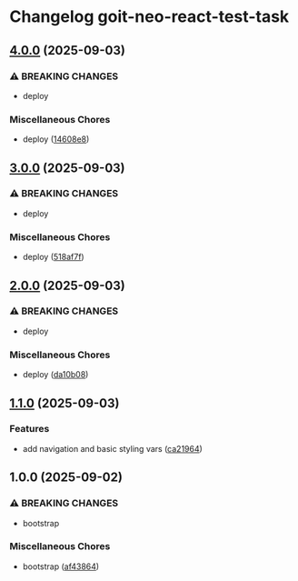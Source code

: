 # Changelog goit-neo-react-test-task

## [4.0.0](https://gitlab.com/goit-uni/react/goit-neo-react-test-task/compare/3.0.0...4.0.0) (2025-09-03)

### ⚠ BREAKING CHANGES

* deploy

### Miscellaneous Chores

* deploy ([14608e8](https://gitlab.com/goit-uni/react/goit-neo-react-test-task/commit/14608e8148fdb33c51bfd7783a63d88e9b158678))

## [3.0.0](https://gitlab.com/goit-uni/react/goit-neo-react-test-task/compare/2.0.0...3.0.0) (2025-09-03)

### ⚠ BREAKING CHANGES

* deploy

### Miscellaneous Chores

* deploy ([518af7f](https://gitlab.com/goit-uni/react/goit-neo-react-test-task/commit/518af7f9fa4a7029226067c73adbc7fd87fab061))

## [2.0.0](https://gitlab.com/goit-uni/react/goit-neo-react-test-task/compare/1.1.0...2.0.0) (2025-09-03)

### ⚠ BREAKING CHANGES

* deploy

### Miscellaneous Chores

* deploy ([da10b08](https://gitlab.com/goit-uni/react/goit-neo-react-test-task/commit/da10b087789dd05ed6cba405de300184c00c6f89))

## [1.1.0](https://gitlab.com/goit-uni/react/goit-neo-react-test-task/compare/1.0.0...1.1.0) (2025-09-03)

### Features

* add navigation and basic styling vars ([ca21964](https://gitlab.com/goit-uni/react/goit-neo-react-test-task/commit/ca219644a8c97c37de318124b92887fa1d1e8c53))

## 1.0.0 (2025-09-02)

### ⚠ BREAKING CHANGES

* bootstrap

### Miscellaneous Chores

* bootstrap ([af43864](https://gitlab.com/goit-uni/react/goit-neo-react-test-task/commit/af438649c731096c0ff6406fed6fb331635c9204))

